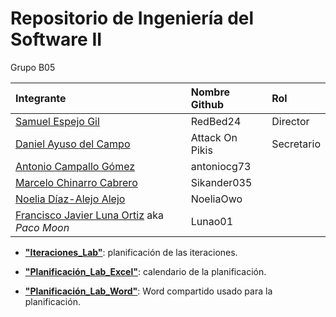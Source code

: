# Repositorio de Ingeniería del Software II

Grupo B05

| Integrante | Nombre Github | Rol |
| :-- | :-- | :-- |
| [Samuel Espejo Gil](mailto:samuel.espejo@alu.uclm.es) | RedBed24 |  Director |
| [Daniel Ayuso del Campo](mailto:daniel.ayuso2@alu.uclm.es) | Attack On Pikis | Secretario |
| [Antonio Campallo Gómez](mailto:antonio.campallo@alu.uclm.es) | antoniocg73 | |
| [Marcelo Chinarro Cabrero](mailto:marcelo.chinarro@alu.uclm.es) | Sikander035 | |
| [Noelia Díaz-Alejo Alejo](mailto:noelia.diaz14@alu.uclm.es) | NoeliaOwo | |
| [Francisco Javier Luna Ortiz](mailto:fcojavier.luna@alu.uclm.es) aka *Paco Moon* | Lunao01 | |

- [**"Iteraciones_Lab"**](https://pruebasaluuclm-my.sharepoint.com/:x:/r/personal/marcelo_chinarro_alu_uclm_es/Documents/Calendario_Iteraciones_Lab.xlsx?d=w7ae50ef2bded411da53ed985e6989ee7&csf=1&web=1&e=UZXKLY): planificación de las iteraciones.

- [**"Planificación_Lab_Excel"**](https://pruebasaluuclm-my.sharepoint.com/:x:/r/personal/samuel_espejo_alu_uclm_es/Documents/Planificacion_Lab_Excel.xlsx?d=w945ed3604da84831b0143068f9faf811&csf=1&web=1&e=joWMmn): calendario de la planificación.

- [**"Planificación_Lab_Word"**](https://pruebasaluuclm-my.sharepoint.com/:w:/r/personal/daniel_ayuso2_alu_uclm_es/Documents/Planificaci%C3%B3n_Lab_Word.docx?d=w92b19df77ae645d98a88dd8d02d989a8&csf=1&web=1&e=9gAQCF): Word compartido usado para la planificación.
